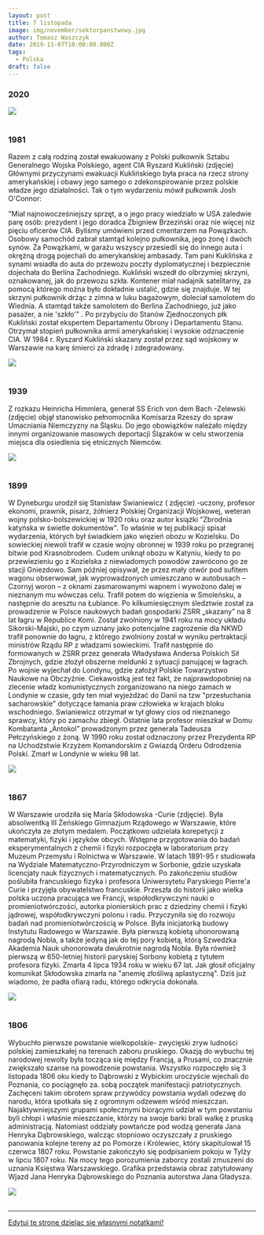 ```yaml
---
layout: post
title: 7 listopada
image: img/november/sektorpanstwowy.jpg
author: Tomasz Waszczyk
date: 2019-11-07T10:00:00.000Z
tags:
  - Polska
draft: false
---
```


### 2020

<img src="./img/november/sektorpanstwowy.jpg"><br><br>

### 1981

Razem z całą rodziną został ewakuowany z Polski pułkownik Sztabu Generalnego Wojska Polskiego, agent CIA Ryszard Kukliński (zdjęcie) Głównymi przyczynami ewakuacji Kuklińskiego była praca na rzecz strony amerykańskiej i obawy jego samego o zdekonspirowanie przez polskie władze jego działalności.
Tak o tym wydarzeniu mówił pułkownik Josh O'Connor:

"Miał najnowocześniejszy sprzęt, a o jego pracy wiedziało w USA zaledwie parę osób: prezydent i jego doradca Zbigniew Brzeziński oraz nie więcej niz pięciu oficerów CIA. Byliśmy umówieni przed cmentarzem na Powązkach. Osobowy samochód zabrał stamtąd kolejno pułkownika, jego żonę i dwóch synów. Za Powązkami, w garażu wszyscy przesiedli się do innego auta i okrężną drogą pojechali do amerykańskiej ambasady. Tam pani Kuklińska z synami wsiadła do auta do przewozu poczty dyplomatycznej i bezpiecznie dojechała do Berlina Zachodniego. Kukliński wszedł do olbrzymiej skrzyni, oznakowanej, jak do przewozu szkła. Kontener miał nadajnik satelitarny, za pomocą którego można było dokładnie ustalić, gdzie się znajduje. W tej skrzyni pułkownik drżąc z zimna w luku bagażowym, doleciał samolotem do Wiednia. A stamtąd także samolotem do Berlina Zachodniego, już jako pasażer, a nie 'szkło'" .
Po przybyciu do Stanów Zjednoczonych płk Kukliński został ekspertem Departamentu Obrony i Departamentu Stanu. Otrzymał stopień pułkownika armii amerykańskiej i wysokie odznaczenie CIA.
W 1984 r. Ryszard Kukliński skazany został przez sąd wojskowy w Warszawie na karę śmierci za zdradę i zdegradowany.

<img src="./img/november/kuklinski.jpg"/><br><br>

### 1939

Z rozkazu Heinricha Himmlera, generał SS Erich von dem Bach -Zelewski (zdjęcie) objął stanowisko pełnomocnika Komisarza Rzeszy do spraw Umacniania Niemczyzny na Śląsku. Do jego obowiązków należało między innymi organizowanie masowych deportacji Ślązaków w celu stworzenia miejsca dla osiedlenia się etnicznych Niemców.

<img src="./img/november/himmler.jpg"/><br><br>

### 1899

W Dyneburgu urodził się Stanisław Swianiewicz ( zdjęcie) -uczony, profesor ekonomi, prawnik, pisarz, żółnierz Polskiej Organizacji Wojskowej, weteran wojny polsko-bolszewickiej w 1920 roku oraz autor książki "Zbrodnia katyńska w świetle dokumentów". To właśnie w tej publikacji spisał wydarzenia, których był świadkiem jako więzień obozu w Kozielsku. Do sowieckiej niewoli trafił w czasie wojny obronnej w 1939 roku po przegranej bitwie pod Krasnobrodem. Cudem uniknął obozu w Katyniu, kiedy to po przewiezieniu go z Kozielska z niewiadomych powodów zawrócono go ze stacji Gniezdowo. Sam później opisywał, że przez mały otwór pod sufitem wagonu obserwował, jak wyprowadzonych umieszczano w autobusach – Czornyj woron – z oknami zasmarowanymi wapnem i wywożono dalej w nieznanym mu wówczas celu. Trafił potem do więzienia w Smoleńsku, a następnie do aresztu na Łubiance. Po kilkumiesięcznym śledztwie został za prowadzenie w Polsce naukowych badań gospodarki ZSRR „skazany” na 8 lat łagru w Republice Komi. Został zwolniony w 1941 roku na mocy układu Sikorski-Majski, po czym uznany jako potencjalne zagrożenie dla NKWD trafił ponownie do łagru, z którego zwolniony został w wyniku pertraktacji ministrów Rządu RP z władzami sowieckimi. Trafił następnie do formowanych w ZSRR przez generała Władysława Andersa Polskich Sił Zbrojnych, gdzie złożył obszerne meldunki z sytuacji panującej w łagrach.
Po wojnie wyjechał do Londynu, gdzie założył Polskie Towarzystwo Naukowe na Obczyźnie.
Ciekawostką jest też fakt, że najprawdopobniej na zlecenie władz komunistycznych zorganizowano na niego zamach w Londynie w czasie, gdy ten miał wyjeżdżać do Danii na tzw "przesłuchania sacharowskie" dotyczące łamania praw człowieka w krajach bloku wschodniego. Swianiewicz otrzymał w tył głowy cios od nieznanego sprawcy, który po zamachu zbiegł. Ostatnie lata profesor mieszkał w Domu Kombatanta „Antokol” prowadzonym przez generała Tadeusza Pełczyńskiego z żoną.
W 1990 roku został odznaczony przez Prezydenta RP na Uchodźstwie Krzyżem Komandorskim z Gwiazdą Orderu Odrodzenia Polski.
Zmarł w Londynie w wieku 98 lat.

<img src="./img/november/swianiewicz.jpg"/><br><br>

### 1867

W Warszawie urodziła się Maria Skłodowska -Curie (zdjęcie). Była absolwentką III Żeńskiego Gimnazjum Rządowego w Warszawie, które ukończyła ze złotym medalem. Początkowo udzielała korepetycji z matematyki, fizyki i języków obcych. Wstępne przygotowania do badań eksperymentalnych z chemii i fizyki rozpoczęła w laboratorium przy Muzeum Przemysłu i Rolnictwa w Warszawie. W latach 1891-95 r studiowała na Wydziale Matematyczno-Przyrodniczym w Sorbonie, gdzie uzyskała licencjaty nauk fizycznych i matematycznych. Po zakończeniu studiów poślubiła francuskiego fizyka i profesora Uniwersytetu Paryskiego Pierre'a Curie i przyjęła obywatelstwo francuskie. Przeszła do historii jako wielka polska uczona pracująca we Francji, współodkrywczyni nauki o promieniotwórczości, autorka pionierskich prac z dziedziny chemii i fizyki jądrowej, współodkrywczyni polonu i radu. Przyczyniła się do rozwoju badań nad promieniotwórczością w Polsce. Była inicjatorką budowy Instytutu Radowego w Warszawie. Była pierwszą kobietą uhonorowaną nagrodą Nobla, a także jedyną jak do tej pory kobietą, którą Szwedzka Akademia Nauk uhonorowała dwukrotnie nagrodą Nobla. Była również pierwszą w 650-letniej historii paryskiej Sorbony kobietą z tytułem profesora fizyki.
Zmarła 4 lipca 1934 roku w wieku 67 lat.
Jak głosił oficjalny komunikat Skłodowska zmarła na "anemię złośliwą aplastyczną". Dziś już wiadomo, że padła ofiarą radu, którego odkrycia dokonała.

<img src="./img/november/maria.jpg"/><br><br>

### 1806

Wybuchło pierwsze powstanie wielkopolskie- zwycięski zryw ludności polskiej zamieszkałej na terenach zaboru pruskiego. Okazją do wybuchu tej narodowej rewolty była tocząca się między Francją, a Prusami, co znacznie zwiększało szanse na powodzenie powstania.
Wszystko rozpoczęło się 3 listopada 1806 oku kiedy to Dąbrowski z Wybickim
uroczyście wjechali do Poznania, co pociągnęło za. sobą początek manifestacji patriotycznych. Zachęceni takim obrotem spraw przywódcy powstania wydali odezwę do narodu, która spotkała się z ogromnym odzewem wśród mieszczan.
Najaktywniejszymi grupami społecznymi biorącymi udział w tym powstaniu byli chłopi i właśnie mieszczanie, którzy na swoje barki brali walkę z pruską administracją. Natomiast oddziały powtańcze pod wodzą generała Jana Henryka Dąbrowskiego, walcząc stopniowo oczyszczały z pruskiego panowania kolejne tereny aż po Pomorze i Królewiec, który skapitulował 15 czerwca 1807 roku.
Powstanie zakończyło się podpisaniem pokoju w Tylży w lipcu 1807 roku. Na mocy tego porozumienia zaborcy zostali zmuszeni do uznania Księstwa Warszawskiego.
Grafika przedstawia obraz zatytułowany Wjazd Jana Henryka Dąbrowskiego do Poznania autorstwa Jana Gładysza.

<img src="./img/november/zryw.jpg"/><br><br>

---

<a href="https://github.com/TomaszWaszczyk/historia.waszczyk.com/edit/master/src/content/november-7.md" target="_blank">Edytuj tę stronę dzieląc się własnymi notatkami!</a>
